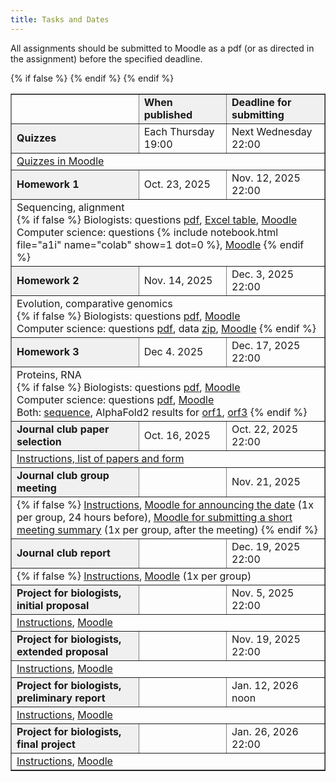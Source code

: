 ```yaml
---
title: Tasks and Dates
---
```


All assignments should be submitted to Moodle as a pdf (or as directed in the assignment) before the specified deadline.

<table border="1" style="border-collapse:collapse">
  <tr>
    <td></td>
    <td style="background:#f0f0f0"><b>When published</b></td>
    <td style="background:#f0f0f0"><b>Deadline for submitting</b></td>
  </tr>
  <tr>
    <td style="background:#f0f0f0"><b>Quizzes</b></td>
    <td>Each Thursday 19:00</td>
    <td>Next Wednesday 22:00</td>
  </tr>
  <tr>
    <td colspan="3"><a href="https://moodle.uniba.sk/course/view.php?id=2160">Quizzes in Moodle</a></td>
  </tr>
  <tr>
    <td style="background:#f0f0f0"><b>Homework 1</b></td>
    <td>Oct. 23, 2025</td>
    <td>Nov. 12, 2025 22:00</td>
  </tr>
  <tr>
    <td colspan="3">
      Sequencing, alignment<br />
      {% if false %}
      Biologists: questions <a href="./pdf/a1b.pdf">pdf</a>, 
      <a href="https://compbio.fmph.uniba.sk/vyuka/mbi-data/du1/du1-b.xls">Excel table</a>, 
      <a href="https://moodle.uniba.sk/mod/assign/view.php?id=40956">Moodle</a><br />
      Computer science: questions {% include notebook.html file="a1i" name="colab" show=1 dot=0 %}, 
      <a rel="nofollow" href="https://moodle.uniba.sk/mod/assign/view.php?id=40955">Moodle</a>
      {% endif %}
    </td>
  </tr>
  <tr>
    <td style="background:#f0f0f0"><b>Homework 2</b></td>
    <td>Nov. 14, 2025</td>
    <td>Dec. 3, 2025 22:00</td>
  </tr>
  <tr>
    <td colspan="3">
      Evolution, comparative genomics<br />
      {% if false %}
      Biologists: questions <a href="./pdf/a2b.pdf">pdf</a>, 
      <a rel="nofollow" href="https://moodle.uniba.sk/mod/assign/view.php?id=40958">Moodle</a><br />
      Computer science: questions <a href="./pdf/a2i-en.pdf">pdf</a>, 
      data <a rel="nofollow" href="https://compbio.fmph.uniba.sk/vyuka/mbi-data/a2-i.zip">zip</a>, 
      <a rel="nofollow" href="https://moodle.uniba.sk/mod/assign/view.php?id=40957">Moodle</a>
      {% endif %}
    </td>
  </tr>
  <tr>
    <td style="background:#f0f0f0"><b>Homework 3</b></td>
    <td>Dec 4. 2025</td>
    <td>Dec. 17, 2025 22:00</td>
  </tr>
  <tr>
    <td colspan="3">
      Proteins, RNA<br />
      {% if false %}
      Biologists: questions <a href="./pdf/a3b-en.pdf">pdf</a>, 
      <a rel="nofollow" href="https://moodle.uniba.sk/mod/assign/view.php?id=116962">Moodle</a><br />
      Computer science: questions <a href="./pdf/a3i-en.pdf">pdf</a>, 
      <a rel="nofollow" href="https://moodle.uniba.sk/mod/assign/view.php?id=116961">Moodle</a><br />
      Both: <a rel="nofollow" href="https://compbio.fmph.uniba.sk/vyuka/mbi-data/a3.fasta">sequence</a>, 
      AlphaFold2 results for <a rel="nofollow" href="https://compbio.fmph.uniba.sk/vyuka/mbi-data/a3-orf1.png">orf1</a>, 
      <a rel="nofollow" href="https://compbio.fmph.uniba.sk/vyuka/mbi-data/a3-orf3.png">orf3</a>
      {% endif %}
    </td>
  </tr>
  <tr>
    <td style="background:#f0f0f0"><b>Journal club paper selection</b></td>
    <td>Oct. 16, 2025</td>
    <td>Oct. 22, 2025 22:00</td>
  </tr>
  <tr>
    {% if false %}
    <td colspan="3"><a href="./Journal_club.html">Instructions, list of papers and form</a></td>
    {% endif %}
  </tr>
  <tr>
    <td style="background:#f0f0f0"><b>Journal club group meeting</b></td>
    <td></td>
    <td>Nov. 21, 2025</td>
  </tr>
  <tr>
    <td colspan="3">
      {% if false %}
      <a href="./Journal_club.html#group-meeting">Instructions</a>,
      <a href="https://moodle.uniba.sk/mod/forum/view.php?id=133956">Moodle for announcing the date</a> (1x per group, 24 hours before),
      <a href="https://moodle.uniba.sk/mod/assign/view.php?id=133951">Moodle for submitting a short meeting summary</a> (1x per group, after the meeting)
      {% endif %}
    </td>
  </tr>
  <tr>
    <td style="background:#f0f0f0"><b>Journal club report</b></td>
    <td></td>
    <td>Dec. 19, 2025 22:00</td>
  </tr>
  <tr>
    <td colspan="3">
      {% if false %}
      <a href="./Journal_club.html#journal-club-report">Instructions</a>,
      <a href="https://moodle.uniba.sk/mod/assign/view.php?id=40960">Moodle</a> (1x per group)</td>
      {% endif %}
  </tr>
  <tr>
    <td style="background:#f0f0f0"><b>Project for biologists, initial proposal</b></td>
    <td></td>
    <td>Nov. 5, 2025 22:00</td>    
  </tr>
  <tr>
    <td colspan="3"><a href="https://fmfi-compbio.github.io/mbi/Project.html#initial-proposal">Instructions</a>, <a href="https://moodle.uniba.sk/mod/assign/view.php?id=133424">Moodle</a></td>
  </tr>
  <tr>
    <td style="background:#f0f0f0"><b>Project for biologists, extended proposal</b></td>
    <td></td>
    <td>Nov. 19, 2025 22:00</td>
  </tr>
  <tr>
    <td colspan="3"><a href="https://fmfi-compbio.github.io/mbi/Project.html#extended-proposal">Instructions</a>, <a href="https://moodle.uniba.sk/mod/assign/view.php?id=135722">Moodle</a></td>
  </tr>
  <tr>
    <td style="background:#f0f0f0"><b>Project for biologists, preliminary report</b></td>
    <td></td>
    <td>Jan. 12, 2026 noon</td>
  </tr>
  <tr>
    <td colspan="3"><a href="https://fmfi-compbio.github.io/mbi/Project.html#preliminary-report">Instructions</a>, <a href="https://moodle.uniba.sk/mod/assign/view.php?id=141007">Moodle</a></td>
  </tr>
  <tr>
    <td style="background:#f0f0f0"><b>Project for biologists, final project</b></td>
    <td></td>
    <td>Jan. 26, 2026 22:00</td>
  </tr>
  <tr>
    <td colspan="3"><a href="https://fmfi-compbio.github.io/mbi/Project.html#final-report">Instructions</a>, <a href="https://moodle.uniba.sk/mod/assign/view.php?id=101339">Moodle</a></td>
  </tr>
</table>
